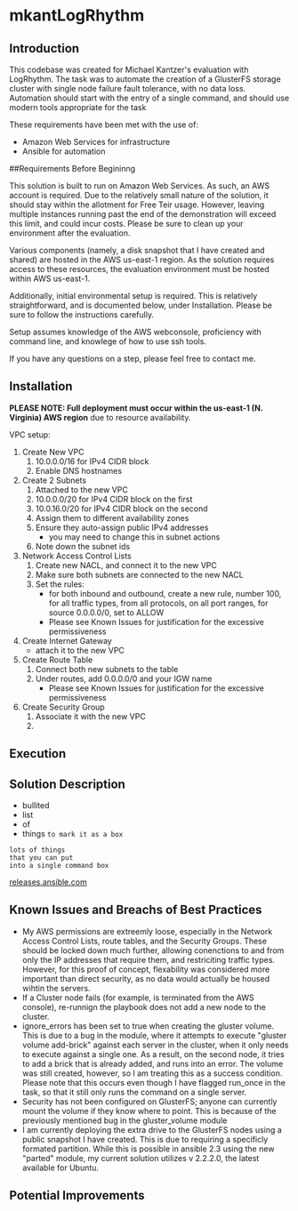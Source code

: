 # mkantLogRhythm

## Introduction

This codebase was created for Michael Kantzer's evaluation with LogRhythm. The task was to automate the creation of a GlusterFS storage cluster with single node failure fault tolerance, with no data loss. Automation should start with the entry of a single command, and should use modern tools appropriate for the task

These requirements have been met with the use of:

  * Amazon Web Services for infrastructure
  * Ansible for automation


##Requirements Before Begininng

This solution is built to run on Amazon Web Services. As such, an AWS account is required. Due to the relatively small nature of the solution, it should stay within the allotment for Free Teir usage. However, leaving multiple instances running past the end of the demonstration will exceed this limit, and could incur costs. Please be sure to clean up your environment after the evaluation. 

Various components (namely, a disk snapshot that I have created and shared) are hosted in the AWS us-east-1 region. As the solution requires access to these resources, the evaluation environment must be hosted within AWS us-east-1. 

Additionally, initial environmental setup is required. This is relatively straightforward, and is documented below, under Installation. Please be sure to follow the instructions carefully. 

Setup assumes knowledge of the AWS webconsole, proficiency with command line, and knowlege of how to use ssh tools. 

If you have any questions on a step, please feel free to contact me. 


## Installation

**PLEASE NOTE: Full deployment must occur within the us-east-1 (N. Virginia) AWS region** due to resource availability. 

VPC setup:
1. Create New VPC
    1. 10.0.0.0/16 for IPv4 CIDR block
    2. Enable DNS hostnames
2. Create 2 Subnets
	1. Attached to the new VPC
	2. 10.0.0.0/20 for IPv4 CIDR block on the first
	3. 10.0.16.0/20 for IPv4 CIDR block on the second
	4. Assign them to different availability zones
	5. Ensure they auto-assign public IPv4 addresses 
		* you may need to change this in subnet actions
	6. Note down the subnet ids
3. Network Access Control Lists
	1. Create new NACL, and connect it to the new VPC
	2. Make sure both subnets are connected to the new NACL
	3. Set the rules:
		* for both inbound and outbound, create a new rule, number 100, for all traffic types, from all protocols, on all port ranges, for source 0.0.0.0/0, set to ALLOW
		* Please see Known Issues for justification for the excessive permissiveness
4. Create Internet Gateway
	* attach it to the new VPC
5. Create Route Table
	1. Connect both new subnets to the table
	2. Under routes, add 0.0.0.0/0 and your IGW name
		* Please see Known Issues for justification for the excessive permissiveness
6. Create Security Group
	1. Associate it with the new VPC
	2. 


## Execution






## Solution Description








 * bullited
 * list
 * of
 * things
 `to mark it as a box`
 ```
 lots of things
 that you can put
 into a single command box
 ```
  [releases.ansible.com](https://releases.ansible.com/ansible)
 

## Known Issues and Breachs of Best Practices
	
  * My AWS permissions are extreemly loose, especially in the Network Access Control Lists, route tables, and the Security Groups. These should be locked down much further, allowing conenctions to and from only the IP addresses that require them, and restriciting traffic types. However, for this proof of concept, flexability was considered more important than direct security, as no data would actually be housed wihtin the servers.
  * If a Cluster node fails (for example, is terminated from the AWS console), re-runnign the playbook does not add a new node to the cluster. 
  * ignore_errors has been set to true when creating the gluster volume. This is due to a bug in the module, where it attempts to execute "gluster volume add-brick" against each server in the cluster, when it only needs to execute against a single one. As a result, on the second node, it tries to add a brick that is already added, and runs into an error. The volume was still created, however, so I am treating this as a success condition. Please note that this occurs even though I have flagged run_once in the task, so that it still only runs the command on a single server. 
  * Security has not been configured on GlusterFS; anyone can currently mount the volume if they know where to point. This is because of the previously mentioned bug in the gluster_volume module
  * I am currently deploying the extra drive to the GlusterFS nodes using a public snapshot I have created. This is due to requiring a specificly formated partition. While this is possible in ansible 2.3 using the new "parted" module, my current solution utilizes v 2.2.2.0, the latest available for Ubuntu. 


## Potential Improvements
